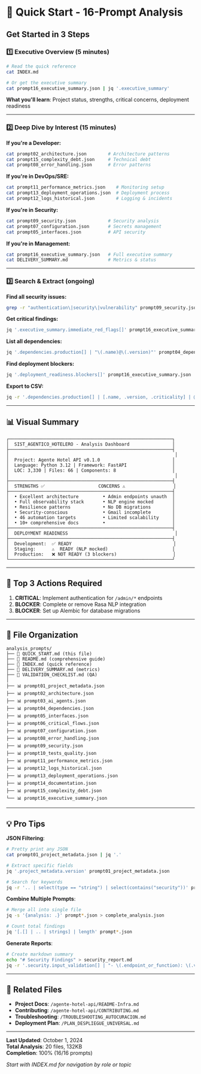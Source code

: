 # 🚀 Quick Start - 16-Prompt Analysis

## Get Started in 3 Steps

### 1️⃣ Executive Overview (5 minutes)
```bash
# Read the quick reference
cat INDEX.md

# Or get the executive summary
cat prompt16_executive_summary.json | jq '.executive_summary'
```

**What you'll learn**: Project status, strengths, critical concerns, deployment readiness

---

### 2️⃣ Deep Dive by Interest (15 minutes)

**If you're a Developer:**
```bash
cat prompt02_architecture.json        # Architecture patterns
cat prompt15_complexity_debt.json     # Technical debt
cat prompt08_error_handling.json      # Error patterns
```

**If you're in DevOps/SRE:**
```bash
cat prompt11_performance_metrics.json    # Monitoring setup
cat prompt13_deployment_operations.json  # Deployment process
cat prompt12_logs_historical.json        # Logging & incidents
```

**If you're in Security:**
```bash
cat prompt09_security.json            # Security analysis
cat prompt07_configuration.json       # Secrets management
cat prompt05_interfaces.json          # API security
```

**If you're in Management:**
```bash
cat prompt16_executive_summary.json   # Full executive summary
cat DELIVERY_SUMMARY.md               # Metrics & status
```

---

### 3️⃣ Search & Extract (ongoing)

**Find all security issues:**
```bash
grep -r "authentication\|security\|vulnerability" prompt09_security.json
```

**Get critical findings:**
```bash
jq '.executive_summary.immediate_red_flags[]' prompt16_executive_summary.json
```

**List all dependencies:**
```bash
jq '.dependencies.production[] | "\(.name)@\(.version)"' prompt04_dependencies.json
```

**Find deployment blockers:**
```bash
jq '.deployment_readiness.blockers[]' prompt16_executive_summary.json
```

**Export to CSV:**
```bash
jq -r '.dependencies.production[] | [.name, .version, .criticality] | @csv' prompt04_dependencies.json > dependencies.csv
```

---

## 📊 Visual Summary

```
┌─────────────────────────────────────────────────────────────┐
│  SIST_AGENTICO_HOTELERO - Analysis Dashboard                │
├─────────────────────────────────────────────────────────────┤
│                                                              │
│  Project: Agente Hotel API v0.1.0                           │
│  Language: Python 3.12 | Framework: FastAPI                 │
│  LOC: 3,330 | Files: 66 | Components: 8                     │
│                                                              │
├─────────────────────────────────────────────────────────────┤
│  STRENGTHS ✅                    CONCERNS ⚠️                  │
├─────────────────────────────────────────────────────────────┤
│  • Excellent architecture         • Admin endpoints unauth  │
│  • Full observability stack       • NLP engine mocked       │
│  • Resilience patterns            • No DB migrations        │
│  • Security-conscious             • Gmail incomplete        │
│  • 46 automation targets          • Limited scalability     │
│  • 10+ comprehensive docs         •                         │
├─────────────────────────────────────────────────────────────┤
│  DEPLOYMENT READINESS                                        │
├─────────────────────────────────────────────────────────────┤
│  Development:  ✅ READY                                      │
│  Staging:      ⚠️  READY (NLP mocked)                        │
│  Production:   ❌ NOT READY (3 blockers)                     │
└─────────────────────────────────────────────────────────────┘
```

---

## 🎯 Top 3 Actions Required

1. **CRITICAL**: Implement authentication for `/admin/*` endpoints
2. **BLOCKER**: Complete or remove Rasa NLP integration  
3. **BLOCKER**: Set up Alembic for database migrations

---

## 📁 File Organization

```
analysis_prompts/
├── 📘 QUICK_START.md (this file)
├── 📘 README.md (comprehensive guide)
├── 📘 INDEX.md (quick reference)
├── 📘 DELIVERY_SUMMARY.md (metrics)
├── 📘 VALIDATION_CHECKLIST.md (QA)
│
├── 📊 prompt01_project_metadata.json
├── 📊 prompt02_architecture.json
├── 📊 prompt03_ai_agents.json
├── 📊 prompt04_dependencies.json
├── 📊 prompt05_interfaces.json
├── 📊 prompt06_critical_flows.json
├── 📊 prompt07_configuration.json
├── 📊 prompt08_error_handling.json
├── 📊 prompt09_security.json
├── 📊 prompt10_tests_quality.json
├── 📊 prompt11_performance_metrics.json
├── 📊 prompt12_logs_historical.json
├── 📊 prompt13_deployment_operations.json
├── 📊 prompt14_documentation.json
├── 📊 prompt15_complexity_debt.json
└── 📊 prompt16_executive_summary.json
```

---

## 💡 Pro Tips

**JSON Filtering**:
```bash
# Pretty print any JSON
cat prompt01_project_metadata.json | jq '.'

# Extract specific fields
jq '.project_metadata.version' prompt01_project_metadata.json

# Search for keywords
jq -r '.. | select(type == "string") | select(contains("security"))' prompt09_security.json
```

**Combine Multiple Prompts**:
```bash
# Merge all into single file
jq -s '{analysis: .}' prompt*.json > complete_analysis.json

# Count total findings
jq '[.[] | .. | strings] | length' prompt*.json
```

**Generate Reports**:
```bash
# Create markdown summary
echo "# Security Findings" > security_report.md
jq -r '.security.input_validation[] | "- \(.endpoint_or_function): \(.validation_method)"' prompt09_security.json >> security_report.md
```

---

## 🔗 Related Files

- **Project Docs**: `/agente-hotel-api/README-Infra.md`
- **Contributing**: `/agente-hotel-api/CONTRIBUTING.md`
- **Troubleshooting**: `/TROUBLESHOOTING_AUTOCURACION.md`
- **Deployment Plan**: `/PLAN_DESPLIEGUE_UNIVERSAL.md`

---

**Last Updated**: October 1, 2024  
**Total Analysis**: 20 files, 132KB  
**Completion**: 100% (16/16 prompts)

*Start with INDEX.md for navigation by role or topic*

